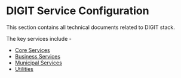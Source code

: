 # DIGIT Service Configuration

This section contains all technical documents related to DIGIT stack.

The key services include -

* [Core Services](core-services/)
* [Business Services](business-services.md)
* [Municipal Services](municipal-services/)
* [Utilities](utilities.md)

